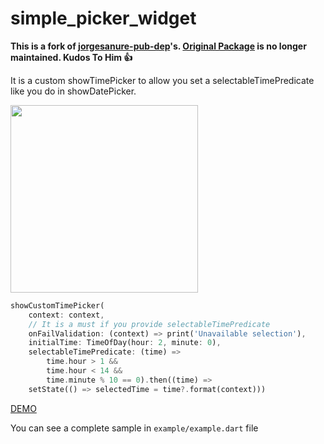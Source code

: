 # simple_picker_widget

**This is a fork of [jorgesanure-pub-dep](https://gitlab.com/jorgesanure-pub-dep)'s. [Original Package](https://gitlab.com/jorgesanure-pub-dep/show-custom-time-picker/) is no longer maintained. Kudos To Him 👍**

It is a custom showTimePicker to allow you set a selectableTimePredicate like you do in showDatePicker.

<img src="https://github.com/shamrat1/simple_time_picker/assets/demo.gif" height='300px'>

```dart
showCustomTimePicker(
    context: context,
    // It is a must if you provide selectableTimePredicate
    onFailValidation: (context) => print('Unavailable selection'),
    initialTime: TimeOfDay(hour: 2, minute: 0),
    selectableTimePredicate: (time) =>
        time.hour > 1 &&
        time.hour < 14 &&
        time.minute % 10 == 0).then((time) =>
    setState(() => selectedTime = time?.format(context)))
```

[DEMO](https://dartpad.dartlang.org/5c32e473c8c1c9687966453d0dcf42de?)

You can see a complete sample in `example/example.dart` file
